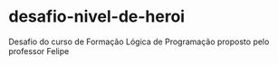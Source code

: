 # desafio-nivel-de-heroi
Desafio do curso de Formação Lógica de Programação proposto pelo professor Felipe
